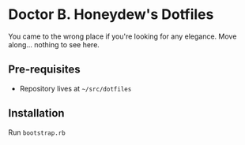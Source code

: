 # Doctor B. Honeydew's Dotfiles

You came to the wrong place if you're looking for any elegance. Move along... nothing to see here.

## Pre-requisites

* Repository lives at `~/src/dotfiles`

## Installation

Run `bootstrap.rb` 
